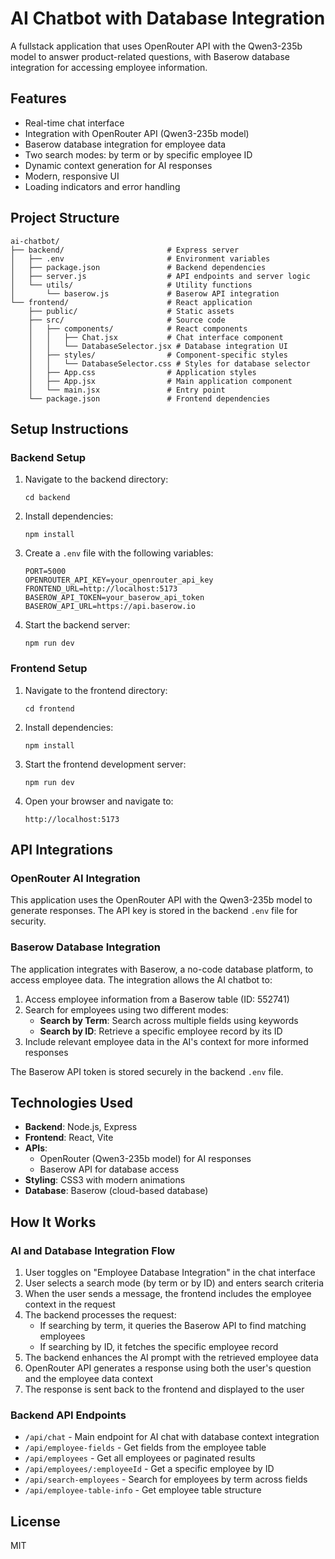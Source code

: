 # AI Chatbot with Database Integration

A fullstack application that uses OpenRouter API with the Qwen3-235b model to answer product-related questions, with Baserow database integration for accessing employee information.

## Features

- Real-time chat interface
- Integration with OpenRouter API (Qwen3-235b model)
- Baserow database integration for employee data
- Two search modes: by term or by specific employee ID
- Dynamic context generation for AI responses
- Modern, responsive UI
- Loading indicators and error handling

## Project Structure

```
ai-chatbot/
├── backend/                       # Express server
│   ├── .env                       # Environment variables
│   ├── package.json               # Backend dependencies
│   ├── server.js                  # API endpoints and server logic
│   └── utils/                     # Utility functions
│       └── baserow.js             # Baserow API integration
└── frontend/                      # React application
    ├── public/                    # Static assets
    ├── src/                       # Source code
    │   ├── components/            # React components
    │   │   ├── Chat.jsx           # Chat interface component
    │   │   └── DatabaseSelector.jsx # Database integration UI
    │   ├── styles/                # Component-specific styles
    │   │   └── DatabaseSelector.css # Styles for database selector
    │   ├── App.css                # Application styles
    │   ├── App.jsx                # Main application component
    │   └── main.jsx               # Entry point
    └── package.json               # Frontend dependencies
```

## Setup Instructions

### Backend Setup

1. Navigate to the backend directory:
   ```
   cd backend
   ```

2. Install dependencies:
   ```
   npm install
   ```

3. Create a `.env` file with the following variables:
   ```
   PORT=5000
   OPENROUTER_API_KEY=your_openrouter_api_key
   FRONTEND_URL=http://localhost:5173
   BASEROW_API_TOKEN=your_baserow_api_token
   BASEROW_API_URL=https://api.baserow.io
   ```

4. Start the backend server:
   ```
   npm run dev
   ```

### Frontend Setup

1. Navigate to the frontend directory:
   ```
   cd frontend
   ```

2. Install dependencies:
   ```
   npm install
   ```

3. Start the frontend development server:
   ```
   npm run dev
   ```

4. Open your browser and navigate to:
   ```
   http://localhost:5173
   ```

## API Integrations

### OpenRouter AI Integration

This application uses the OpenRouter API with the Qwen3-235b model to generate responses. The API key is stored in the backend `.env` file for security.

### Baserow Database Integration

The application integrates with Baserow, a no-code database platform, to access employee data. The integration allows the AI chatbot to:

1. Access employee information from a Baserow table (ID: 552741)
2. Search for employees using two different modes:
   - **Search by Term**: Search across multiple fields using keywords
   - **Search by ID**: Retrieve a specific employee record by its ID
3. Include relevant employee data in the AI's context for more informed responses

The Baserow API token is stored securely in the backend `.env` file.

## Technologies Used

- **Backend**: Node.js, Express
- **Frontend**: React, Vite
- **APIs**: 
  - OpenRouter (Qwen3-235b model) for AI responses
  - Baserow API for database access
- **Styling**: CSS3 with modern animations
- **Database**: Baserow (cloud-based database)

## How It Works

### AI and Database Integration Flow

1. User toggles on "Employee Database Integration" in the chat interface
2. User selects a search mode (by term or by ID) and enters search criteria
3. When the user sends a message, the frontend includes the employee context in the request
4. The backend processes the request:
   - If searching by term, it queries the Baserow API to find matching employees
   - If searching by ID, it fetches the specific employee record
5. The backend enhances the AI prompt with the retrieved employee data
6. OpenRouter API generates a response using both the user's question and the employee data context
7. The response is sent back to the frontend and displayed to the user

### Backend API Endpoints

- `/api/chat` - Main endpoint for AI chat with database context integration
- `/api/employee-fields` - Get fields from the employee table
- `/api/employees` - Get all employees or paginated results
- `/api/employees/:employeeId` - Get a specific employee by ID
- `/api/search-employees` - Search for employees by term across fields
- `/api/employee-table-info` - Get employee table structure

## License

MIT
